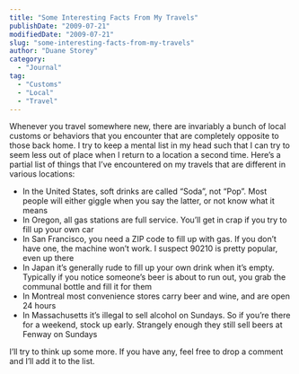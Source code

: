 ```yaml
---
title: "Some Interesting Facts From My Travels"
publishDate: "2009-07-21"
modifiedDate: "2009-07-21"
slug: "some-interesting-facts-from-my-travels"
author: "Duane Storey"
category:
  - "Journal"
tag:
  - "Customs"
  - "Local"
  - "Travel"
---
```


Whenever you travel somewhere new, there are invariably a bunch of local customs or behaviors that you encounter that are completely opposite to those back home. I try to keep a mental list in my head such that I can try to seem less out of place when I return to a location a second time. Here’s a partial list of things that I’ve encountered on my travels that are different in various locations:

- In the United States, soft drinks are called “Soda”, not “Pop”. Most people will either giggle when you say the latter, or not know what it means
- In Oregon, all gas stations are full service. You’ll get in crap if you try to fill up your own car
- In San Francisco, you need a ZIP code to fill up with gas. If you don’t have one, the machine won’t work. I suspect 90210 is pretty popular, even up there
- In Japan it’s generally rude to fill up your own drink when it’s empty. Typically if you notice someone’s beer is about to run out, you grab the communal bottle and fill it for them
- In Montreal most convenience stores carry beer and wine, and are open 24 hours
- In Massachusetts it’s illegal to sell alcohol on Sundays. So if you’re there for a weekend, stock up early. Strangely enough they still sell beers at Fenway on Sundays

I’ll try to think up some more. If you have any, feel free to drop a comment and I’ll add it to the list.